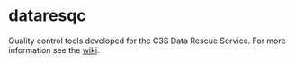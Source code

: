 # dataresqc
Quality control tools developed for the C3S Data Rescue Service. For more information see the [wiki](https://github.com/c3s-data-rescue-service/dataresqc/wiki).
